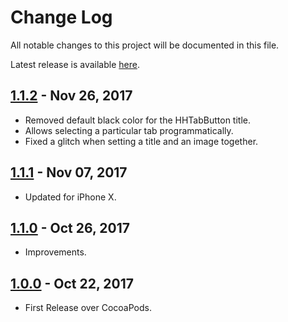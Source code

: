 # Change Log

All notable changes to this project will be documented in this file.

Latest release is available [here](https://github.com/hemangshah/HHTabBarView/releases/latest).

## [1.1.2](https://github.com/hemangshah/HHTabBarView/releases/tag/1.1.2) - Nov 26, 2017
- Removed default black color for the HHTabButton title.
- Allows selecting a particular tab programmatically.
- Fixed a glitch when setting a title and an image together.

## [1.1.1](https://github.com/hemangshah/HHTabBarView/releases/tag/1.1.1) - Nov 07, 2017
- Updated for iPhone X.

## [1.1.0](https://github.com/hemangshah/HHTabBarView/releases/tag/1.1.0) - Oct 26, 2017
- Improvements.

## [1.0.0](https://github.com/hemangshah/HHTabBarView/releases/tag/1.0.0) - Oct 22, 2017
- First Release over CocoaPods.
